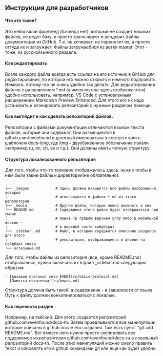 ## Инструкция для разработчиков 

#### Что это такое?

Это небольшой фронтенд (бэкенда нет), который не создает никаких файлов, не ведет базу, а просто транслирует и рендерит файлы документации из GitHub. Т.е. не копирует, не переносит их, а просто оттуда их и загружает. Файлы загружаебися из ветки master.
Этот - тоже, из русскоязычного раздела. 

#### Как редактировать

Возле каждого файла всегда есть ссылка на его источник в GitHub для редактирования, по которой его можно открыть и немного подправить. Немного, потому что не очень удобно так делать. Для редактирования файлов с расширением *.md (а имеенно они здесь отображаются) удобно использовать, например, VS Code c установленным расширением Markdown Preview Enhanced. Для этого его их надо установить и клонировать репозиторий с нужным разделом помощи.

#### Как выглядит и как сделать репозиторий файлов.

Репозитории с файлами документации отличаются языком текста файлов, которые они содержат. Они размещаются в qithub.com/evenfound и должный именоваться в соответствии с шаблоном docs-*_lang_*, где *_lang_* - двухбуквенное обозначение локали (например ru, en, ch, es и т.д.). Они должны иметь четкую структуру.

#### Структура локализованного репозитория

Для того, чтобы что-то толковое отображалось здесь, нужно чтобы в нем были такие файлы и директории(не обязательно):


    .
    ├── _images            # Здесь должны находится все файлы изображений, которые 
    │                      # используются в файлах *.md из этого репозитория
    ├── _media             # Другие файлы, которые можно включать в них
    └── README.md          # Содержимое этого файла будет отображаться при смене 
    │                      # языка (в правом верхнем углу либо в мобильной версии -
    │                      # в верхней части сайдбара)
    └── _sidebar_.md       # Файл, в котором содержится описание разделов для этого 
    │                      # репозитория, отображающееся в дереве на сайдбаре слева
    └── остальные.md

Для того, чтобы файлы из репозитория (все, кроме README.md) отображались, нужно включить их в файл _sidebar.md следующим образом:

    - [Базовый протокол сети EVEN](ru/basic-protocol.md)
    - [Памятка писателям](ru/howto.md)

Структура должна быть такой, а содержание - в зависмости от языка. Путь к файлу должен конкатенироваться с локалью.

#### Как перевести раздел

Например, на тайский. Для этого создается репозиторий github.com/evenfound/docs-th. Затем проедлываются все манипуляции, которые описаны в github после его создания. Там есть пункт "git add README.md". Вот вместо него нужно просто скопировать все содержимое из репозитория github.com/evenfound/docs-ru в локальный репозиторий docs-th. После этих манипуляций можно смело править текст и обновлять его в github командами git или еще как будет удобно. 
